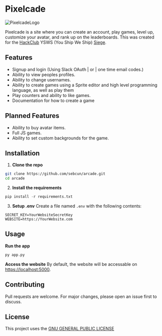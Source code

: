 # Pixelcade

![PixelcadeLogo](https://hc-cdn.hel1.your-objectstorage.com/s/v3/ce15a76fdcd526402543776f617eff5b5e264ef3_arcadelogo.png)

Pixelcade is a site where you can create an account, play games, level up, customize your avatar, and rank up on the leaderboards. This was created for the [HackClub](https://hackclub.com) YSWS (You Ship We Ship) [Siege](https://siege.hackclub.com).

## Features

- Signup and login (Using Slack OAuth | or | one time email codes.)
- Ability to view peoples profiles.
- Ability to change usernames.
- Ability to create games using a Sprite editor and high level programming language, as well as play them
- Play counters and ability to like games.
- Documentation for how to create a game

## Planned Features

- Ability to buy avatar items.
- Full JS games.
- Ability to set custom backgrounds for the game.

## Installation

1. **Clone the repo**

```bash
git clone https://github.com/sebcun/arcade.git
cd arcade
```

2.  **Install the requirements**

```py
pip install -r requirements.txt
```

3. **Setup .env**
   Create a file named `.env` with the following contents:

```env
SECRET_KEY=YourWebsiteSecretKey
WEBSITE=https://YourWebsite.com
```

## Usage

**Run the app**

```py
py app.py
```

**Access the website**
By default, the website will be accessable on [https://localhost:5000](https://localhost:5000).

## Contributing

Pull requests are welcome. For major changes, please open an issue first to discuss.

## License

This project uses the [GNU GENERAL PUBLIC LICENSE](https://github.com/sebcun/arcade/blob/main/LICENSE)
